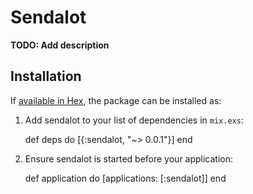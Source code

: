 # Sendalot

**TODO: Add description**

## Installation

If [available in Hex](https://hex.pm/docs/publish), the package can be installed as:

  1. Add sendalot to your list of dependencies in `mix.exs`:

        def deps do
          [{:sendalot, "~> 0.0.1"}]
        end

  2. Ensure sendalot is started before your application:

        def application do
          [applications: [:sendalot]]
        end

